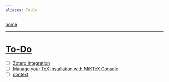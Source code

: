 ```yaml
---
aliases: To-Do
---
```


[home](_index.md)

---

# [To-Do](todo.md)

- [ ] [Zotero Integration](https://www.youtube.com/watch?v=7qW2DEz6qrk)
- [ ] [Manage your TeX installation with MiKTeX Console](https://miktex.org/howto/miktex-console)
- [ ] [context](https://wiki.contextgarden.net/Main_Page)